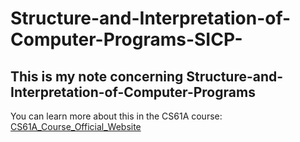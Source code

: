 # Structure-and-Interpretation-of-Computer-Programs-SICP-
## This is my note concerning Structure-and-Interpretation-of-Computer-Programs
You can learn more about this in the CS61A course: [CS61A_Course_Official_Website](https://inst.eecs.berkeley.edu/~cs61a/su20/)
